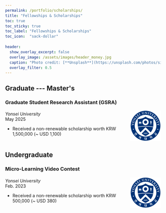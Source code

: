 ```yaml
---
permalink: /portfolio/scholarships/
title: "Fellowships & Scholarships"
toc: true
toc_sticky: true
toc_label: "Fellowships & Scholarships"
toc_icon:  "sack-dollar"

header:
  show_overlay_excerpt: false
  overlay_image: /assets/images/header_money.jpg
  caption: "Photo credit: [**Unsplash**](https://unsplash.com/photos/silver-and-gold-round-coins-in-box-maJDOJSmMoo)"
  overlay_filter: 0.5
---
```


## Graduate --- Master's

### Graduate Student Research Assistant (GSRA)

<div style="display: flex; align-items: center;">
  <div style="width: 80%; padding-right: 10px;">
    <i>Yonsei University</i>
    <br>May 2025
    <ul>
        <li>Received a non-renewable scholarship worth KRW 1,500,000 (~ USD 1,100)</li>
    </ul>
  </div>
  <div style="width: 20%;">
    <img src="/assets/images/logo_yonsei.png" alt="Yonsei University" width="100" height="100"/>
  </div>
</div>



## Undergraduate

### Micro-Learning Video Contest

<div style="display: flex; align-items: center;">
  <div style="width: 80%; padding-right: 10px;">
    <i>Yonsei University</i>
    <br>Feb. 2023
    <ul>
        <li>Received a non-renewable scholarship worth KRW 500,000 (~ USD 380)</li>
    </ul>
  </div>
  <div style="width: 20%;">
    <img src="/assets/images/logo_yonsei.png" alt="Yonsei University" width="100" height="100"/>
  </div>
</div>